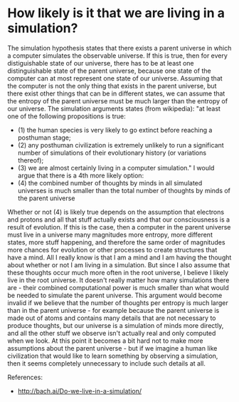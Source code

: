 # How likely is it that we are living in a simulation?
The simulation hypothesis states that there exists a parent universe in which a computer simulates the observable universe.
If this is true, then for every distiguishable state of our universe, there has to be at least one distinguishable state of the parent universe, because one state of the computer can at most represent one state of our universe.
Assuming that the computer is not the only thing that exists in the parent universe, but there exist other things that can be in different states, we can assume that the entropy of the parent universe must be much larger than the entropy of our universe.
The simulation arguments states (from wikipedia):
"at least one of the following propositions is true:
- (1) the human species is very likely to go extinct before reaching a posthuman stage;
- (2) any posthuman civilization is extremely unlikely to run a significant number of simulations of their evolutionary history (or variations thereof);
- (3) we are almost certainly living in a computer simulation."
I would argue that there is a 4th more likely option:
- (4) the combined number of thoughts by minds in all simulated universes is much smaller than the total number of thoughts by minds of the parent universe

Whether or not (4) is likely true depends on the assumption that electrons and protons and all that stuff actually exists and that our consciousness is a result of evolution.
If this is the case, then a computer in the parent universe must live in a universe many magnitudes more entropy, more different states, more stuff happening, and therefore the same order of magnitudes more chances for evolution or other processes to create structures that have a mind.
All I really know is that I am a mind and I am having the thought about whether or not I am living in a simulation.
But since I also assume that these thoughts occur much more often in the root universe, I believe I likely live in the root universe.
It doesn't really matter how many simulations there are - their combined computational power is much smaller than what would be needed to simulate the parent universe.
This argument would become invalid if we believe that the number of thoughts per entropy is much larger than in the parent universe - for example because the parent universe is made out of atoms and contains many details that are not necessary to produce thoughts, but our universe is a simulation of minds more directly, and all the other stuff we observe isn't actually real and only computed when we look.
At this point it becomes a bit hard not to make more assumptions about the parent universe - but if we imagine a human like civilization that would like to learn something by observing a simulation, then it seems completely unnecessary to include such details at all.


References:
- http://bach.ai/Do-we-live-in-a-simulation/
